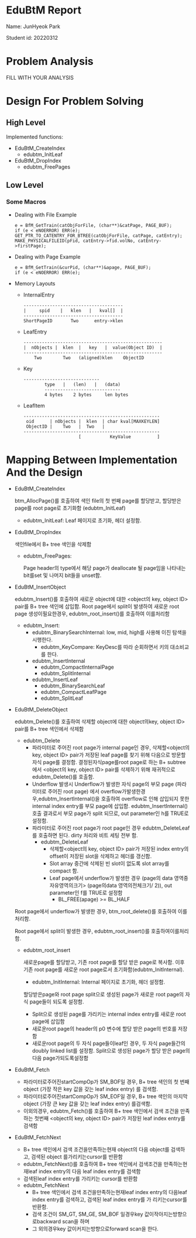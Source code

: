 # EduBtM Report

Name: JunHyeok Park

Student id: 20220312

# Problem Analysis

FILL WITH YOUR ANALYSIS

# Design For Problem Solving

## High Level

Implemented functions:
- EduBtM_CreateIndex
    - edubtm_InitLeaf
- EduBtM_DropIndex
    - edubtm_FreePages

## Low Level

### Some Macros
- Dealing with File Example

    ```
    e = BfM_GetTrain(catObjForFile, (char**)&catPage, PAGE_BUF);
    if (e < eNOERROR) ERR(e);
    GET_PTR_TO_CATENTRY_FOR_BTREE(catObjForFile, catPage, catEntry);
    MAKE_PHYSICALFILEID(pFid, catEntry->fid.volNo, catEntry->firstPage);
    ```
- Dealing with Page Example

    ```
    e = BfM_GetTrain(&curPid, (char**)&apage, PAGE_BUF);
    if (e < eNOERROR) ERR(e);
    ```
- Memory Layouts

    - InternalEntry
        ```
        --------------------------------------
        |     spid    |   klen   |   kval[]  |
        --------------------------------------
        ShortPageID       Two      entry->klen
        ```

    - LeafEntry
        ```
        -----------------------------------------------------
        |  nObjects |  klen  |   key   |  value(Object ID)  |
        -----------------------------------------------------
            Two        Two   (aligned)klen    ObjectID
        ```

    - Key
        ```
        -----------------------------
                type   |   (len)   |   (data)
                -----------------------------
                4 bytes    2 bytes     len bytes
        ```

    - LeafItem
        ```
        ----------------------------------------------------
         oid      | nObjects |  klen  | char kval[MAXKEYLEN]
         ObjectID |    Two   |  Two   |
        ----------------------------------------------------
                             [           KeyValue          ]
        ```

# Mapping Between Implementation And the Design

- EduBtM_CreateIndex

    btm_AllocPage()를 호출하여 색인 file의 첫 번째 page를 할당받고, 할당받은page를 root page로 초기화함 (edubtm_InitLeaf)

    - edubtm_InitLeaf: Leaf 페이지로 초기화, 헤더 설정함.

- EduBtM_DropIndex

    색인file에서 B+ tree 색인을 삭제함

    - edubtm_FreePages: 
    
        Page header의 type에서 해당 page가 deallocate 될 page임을 나타내는 bit를set 및 나머지 bit들을 unset함.

- EduBtM_InsertObject

    edubtm_Insert()를 호출하여 새로운 object에 대한 <object의 key, object ID> pair를 
    B+ tree 색인에 삽입함.
    Root page에서 split이 발생하여 새로운 root page 생성이필요한경우, edubtm_root_insert()를 호출하여 이를처리함

    - edubtm_Insert: 
        - edubtm_BinarySearchInternal: low, mid, high를 사용해 이진 탐색을 시행한다. 
            - edubtm_KeyCompare: KeyDesc를 따라 순회하면서 키의 대소비교를 한다.
        - edubtm_InsertInternal
            - edubtm_CompactInternalPage
            - edubtm_SplitInternal
        - edubtm_InsertLeaf
            - edubtm_BinarySearchLeaf
            - edubtm_CompactLeafPage
            - edubtm_SplitLeaf

- EduBtM_DeleteObject

    edubtm_Delete()를 호출하여 삭제할 object에 대한 object의key, object ID> pair를 B+ tree 색인에서 삭제함
    - edubtm_Delete
        - 파라미터로 주어진 root page가 internal page인 경우, 삭제할<object의 key, object ID> pair가 저장된 leaf page를 찾기 위해 다음으로 방문할 자식 page를 결정함. 결정된자식page를root page로 하는 B+ subtree에서 <object의 key, object ID> pair를 삭제하기 위해 재귀적으로edubtm_Delete()를 호출함.
        - Underflow 발생시 Underflow가 발생한 자식 page의 부모 page (파라미터로 주어진 root page) 에서 overflow가발생한경우,edubtm_InsertInternal()을 호출하여 overflow로 인해 삽입되지 못한 internal index entry를 부모 page에 삽입함. edubtm_InsertInternal() 호출 결과로서 부모 page가 split 되므로, out parameter인 h를 TRUE로 설정함.
        - 파라미터로 주어진 root page가 root page인 경우 edubtm_DeleteLeaf를 호출하면 된다. dirty 처리와 비트 세팅 전부 함.
            - edubtm_DeleteLeaf
                - 삭제할<object의 key, object ID> pair가 저장된 index entry의 offset이 저장된 slot을 삭제하고 헤더를 갱신함.
                - Slot array 중간에 삭제된 빈 slot이 없도록 slot array를 compact 함.
                - Leaf page에서 underflow가 발생한 경우 (page의 data 영역중자유영역의크기> (page의data 영역의전체크기/ 2)), out parameter인 f를 TRUE로 설정함
                    - BL_FREE(apage) >= BL_HALF
    
    Root page에서 underflow가 발생한 경우, btm_root_delete()를 호출하여 이를처리함.
    
    Root page에서 split이 발생한 경우, edubtm_root_insert()를 호출하여이를처리함.
    - edubtm_root_insert
        
        새로운page를 할당받고, 기존 root page를 할당 받은 page로 복사함. 이후 기존 root page를 새로운 root page로서 초기화함(edubtm_InitInternal).
        - edubtm_InitInternal: Internal 페이지로 초기화, 헤더 설정함.

        할당받은page와 root page split으로 생성된 page가 새로운 root page의 자식 page들이 되도록 설정함.
        - Split으로 생성된 page를 가리키는 internal index entry를 새로운 root page에 삽입함
        - 새로운root page의 header의 p0 변수에 할당 받은 page의 번호를 저장함
        - 새로운root page의 두 자식 page들이leaf인 경우, 두 자식 page들간의doubly linked list를 설정함. Split으로 생성된 page가 할당 받은 page의 다음 page가되도록설정함

- EduBtM_Fetch
    - 파라미터로주어진startCompOp가 SM_BOF일 경우, B+ tree 색인의 첫 번째object (가장 작은 key 값을 갖는 leaf index entry) 를 검색함.
    - 파라미터로주어진startCompOp가 SM_EOF일 경우, B+ tree 색인의 마지막 object (가장 큰 key 값을 갖는 leaf index entry) 를검색함.  
    - 이외의경우, edubtm_Fetch()를 호출하여 B+ tree 색인에서 검색 조건을 만족하는 첫번째 <object의 key, object ID> pair가 저장된 leaf index entry를 검색함

- EduBtM_FetchNext
    - B+ tree 색인에서 검색 조건을만족하는현재 object의 다음 object를 검색하고, 검색된 object 를가리키는cursor를 반환함
    - edubtm_FetchNext()를 호출하여 B+ tree 색인에서 검색조건을 만족하는현재leaf index entry의 다음 leaf index entry를 검색함
    - 검색된leaf index entry를 가리키는 cursor를 반환함
    - edubtm_FetchNext
        - B+ tree 색인에서 검색 조건을만족하는현재leaf index entry의 다음leaf index entry를 검색하고, 검색된 leaf index entry를 가 리키는cursor를 반환함. 
        - 검색 조건이 SM_GT, SM_GE, SM_BOF 일경우key 값이작아지는방향으로backward scan을 하며
        - 그 외의경우key 값이커지는방향으로forward scan을 한다.